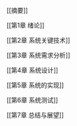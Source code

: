 [[摘要]]

[[第1章 绪论]]

[[第2章 系统关键技术]]

[[第3章 系统需求分析]]

[[第4章 系统设计]]

[[第5章 系统的实现]]

[[第6章 系统测试]]

[[第7章 总结与展望]]
